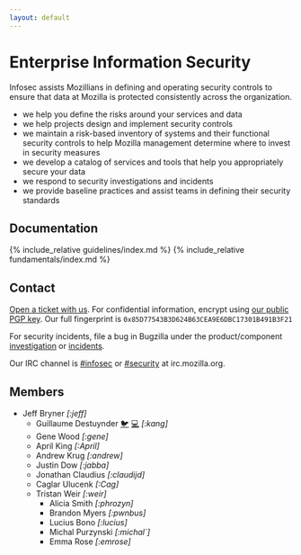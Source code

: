 ```yaml
---
layout: default
---
```


# Enterprise Information Security
Infosec assists Mozillians in defining and operating security controls to ensure that data at Mozilla is protected consistently across the organization.

- we help you define the risks around your services and data
- we help projects design and implement security controls
- we maintain a risk-based inventory of systems and their functional security controls to help Mozilla management determine where to invest in security measures
- we develop a catalog of services and tools that help you appropriately secure your data
- we respond to security investigations and incidents
- we provide baseline practices and assist teams in defining their security standards

## Documentation

{% include_relative guidelines/index.md %}
{% include_relative fundamentals/index.md %}

## Contact
[Open a ticket with us](https://bugzilla.mozilla.org/enter_bug.cgi?product=Enterprise+Information+Security&component=General). For confidential information, encrypt using [our public PGP key](https://gpg.mozilla.org/pks/lookup?op=get&search=0x85D77543B3D624B63CEA9E6DBC17301B491B3F21). Our full fingerprint is `0x85D77543B3D624B63CEA9E6DBC17301B491B3F21`

For security incidents, file a bug in Bugzilla under the product/component [investigation](https://bugzilla.mozilla.org/enter_bug.cgi?product=Enterprise%20Information%20Security&component=Investigation) or [incidents](https://bugzilla.mozilla.org/enter_bug.cgi?product=Enterprise%20Information%20Security&component=Incident).

Our IRC channel is [#infosec](irc://irc.mozilla.org/infosec) or [#security](irc://irc.mozilla.org/security) at irc.mozilla.org.

## Members

- Jeff Bryner *[:jeff]*
  - Guillaume Destuynder [🐦](https://twitter.com/kangsterizer) [💻](https://github.com/gdestuynder/) *[:kang]*
  - Gene Wood *[:gene]*
  - April King *[:April]*
  - Andrew Krug *[:andrew]*
  - Justin Dow *[:jabba]*
  - Jonathan Claudius *[:claudijd]*
  - Caglar Ulucenk *[:Cag]*
  - Tristan Weir *[:weir]*
    - Alicia Smith *[:phrozyn]*
    - Brandon Myers *[:pwnbus]*
    - Lucius Bono *[:lucius]*
    - Michal Purzynski *[:michal`]*
    - Emma Rose *[:emrose]*

